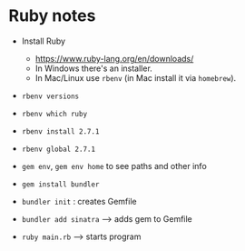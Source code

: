 # Ruby notes

- Install Ruby
    - https://www.ruby-lang.org/en/downloads/
    - In Windows there's an installer.
    - In Mac/Linux use `rbenv` (in Mac install it via `homebrew`).

- `rbenv versions`
- `rbenv which ruby`
- `rbenv install 2.7.1`
- `rbenv global 2.7.1`
- `gem env`, `gem env home` to see paths and other info

- `gem install bundler`
- `bundler init` : creates Gemfile
- `bundler add sinatra` --> adds gem to Gemfile

- `ruby main.rb` --> starts program
